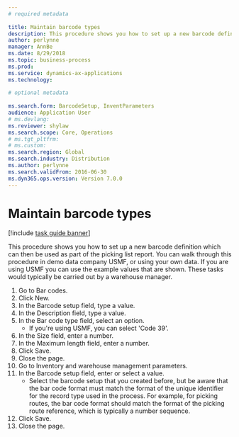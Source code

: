 ```yaml
--- 
# required metadata 
 
title: Maintain barcode types
description: This procedure shows you how to set up a new barcode definition which can then be used as part of the picking list report. 
author: perlynne
manager: AnnBe 
ms.date: 8/29/2018
ms.topic: business-process 
ms.prod:  
ms.service: dynamics-ax-applications 
ms.technology:  
 
# optional metadata 
 
ms.search.form: BarcodeSetup, InventParameters   
audience: Application User 
# ms.devlang:  
ms.reviewer: shylaw
ms.search.scope: Core, Operations 
# ms.tgt_pltfrm:  
# ms.custom:  
ms.search.region: Global
ms.search.industry: Distribution
ms.author: perlynne
ms.search.validFrom: 2016-06-30 
ms.dyn365.ops.version: Version 7.0.0 
---
```

# Maintain barcode types

[!include [task guide banner](../../includes/task-guide-banner.md)]

This procedure shows you how to set up a new barcode definition which can then be used as part of the picking list report. You can walk through this procedure in demo data company USMF, or using your own data. If you are using USMF you can use the example values that are shown. These tasks would typically be carried out by a warehouse manager.

1. Go to Bar codes.
2. Click New.
3. In the Barcode setup field, type a value.
4. In the Description field, type a value.
5. In the Bar code type field, select an option.
    * If you're using USMF, you can select 'Code 39'.  
6. In the Size field, enter a number.
7. In the Maximum length field, enter a number.
8. Click Save.
9. Close the page.
10. Go to Inventory and warehouse management parameters.
11. In the Barcode setup field, enter or select a value.
    * Select the barcode setup that you created before, but be aware that the bar code format must match the format of the unique identifier for the record type used in the process. For example, for picking routes, the bar code format should match the format of the picking route reference, which is typically a number sequence.  
12. Click Save.
13. Close the page.

